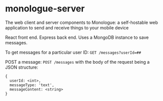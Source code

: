 # monologue-server
The web client and server components to Monologue: a self-hostable web application to send and receive things to your mobile device

React front end.
Express back end.
Uses a MongoDB instance to save messages.

To get messages for a particular user ID:
`GET /messages?userId=##`

POST a message:
`POST /messages` 
with the body of the request being a JSON structure:
```
{
  userId: <int>,
  messageType: 'text',
  messageContent: <string>
}
```
